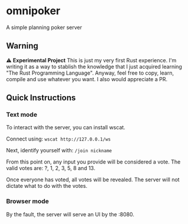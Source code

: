 # omnipoker

A simple planning poker server

## Warning

⚠️ **Experimental Project**
This is just my very first Rust experience. I'm writing it as a way to stablish the knowledge that I just acquired learning "The Rust Programming Language". Anyway, feel free to copy, learn, compile and use whatever you want. I also would appreciate a PR.

## Quick Instructions

### Text mode

To interact with the server, you can install wscat.

Connect using: `wscat http://127.0.0.1/ws`

Next, identify yourself with: `/join nickname`

From this point on, any input you provide will be considered a vote. The valid votes are: ?, 1, 2, 3, 5, 8 and 13.

Once everyone has voted, all votes will be revealed. The server will not dictate what to do with the votes.

### Browser mode

By the fault, the server will serve an UI by the :8080.
